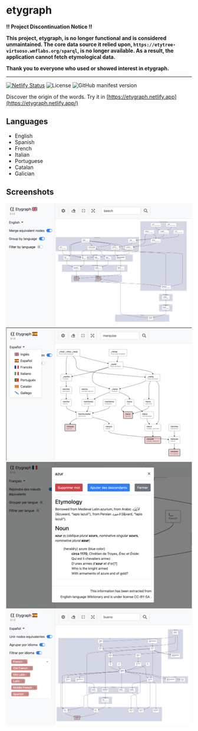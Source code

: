 # etygraph

**‼️ Project Discontinuation Notice ‼️**

**This project, etygraph, is no longer functional and is considered unmaintained. The core data source it relied upon, `https://etytree-virtuoso.wmflabs.org/sparql`, is no longer available. As a result, the application cannot fetch etymological data.**

**Thank you to everyone who used or showed interest in etygraph.**

---

[![Netlify Status](https://api.netlify.com/api/v1/badges/608a6735-59f3-45d1-abfb-f78914ea8585/deploy-status)](https://app.netlify.com/sites/etygraph/deploys)
![License](https://img.shields.io/github/license/franloza/etygraph)
![GitHub manifest version](https://img.shields.io/github/manifest-json/v/franloza/etygraph)

Discover the origin of the words. Try it in [https://etygraph.netlify.app](https://etygraph.netlify.app/)

## Languages
- English
- Spanish
- French
- Italian
- Portuguese
- Catalan
- Galician

## Screenshots
![Screenshot 1](./assets/img/screenshot_1.png)
![Screenshot 2](./assets/img/screenshot_2.png)
![Screenshot 3](./assets/img/screenshot_3.png)
![Screenshot 4](./assets/img/screenshot_4.png)
